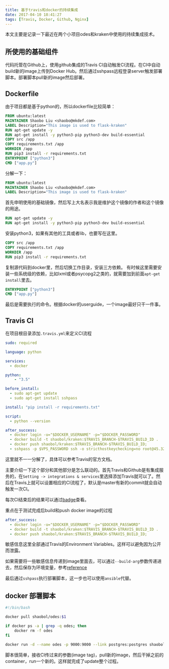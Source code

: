 ```yaml
---
title: 基于travis和docker的持续集成
date: 2017-04-10 18:41:27
tags: [Travis, Docker, Github, Nginx]
---
```


本文主要是记录一下最近在两个小项目odes和kraken中使用的持续集成技术。

## 所使用的基础组件

代码托管在Github上，使用github集成的Travis CI自动触发CI流程。在CI中自动build新的image上传到Docker Hub。然后通过sshpass远程登录server触发部署脚本。部署脚本pull新的image然后部署。

## Dockerfile
由于项目都是基于python的，所以dockerfile比较简单：
```dockerfile
FROM ubuntu:latest
MAINTAINER Shaobo Liu <shaobo@mkdef.com>
LABEL Description="This image is used to flask-kraken"
RUN apt-get update -y
RUN apt-get install -y python3-pip python3-dev build-essential
COPY src /app
COPY requirements.txt /app
WORKDIR /app
RUN pip3 install -r requirements.txt
ENTRYPOINT ["python3"]
CMD ["app.py"]
```

分解一下：
```dockerfile
FROM ubuntu:latest
MAINTAINER Shaobo Liu <shaobo@mkdef.com>
LABEL Description="This image is used to flask-kraken"
```
首先申明使用的基础镜像，然后写上大名表示我是维护这个镜像的作者和这个镜像的用途。

```dockerfile
RUN apt-get update -y
RUN apt-get install -y python3-pip python3-dev build-essential
```
安装python3，如果有其他的工具或者lib，也要写在这里。

```dockerfile
COPY src /app
COPY requirements.txt /app
WORKDIR /app
RUN pip3 install -r requirements.txt
```
复制源代码到docker里，然后切换工作目录，安装三方依赖。 有时候这里需要安装一些系统级的依赖，比如lxml或者psycopg2之类的，就需要加到前面`apt-get install`里去。

```dockerfile
ENTRYPOINT ["python3"]
CMD ["app.py"]
```
最后是需要执行的命令。根据docker的userguide，一个image最好只干一件事。

## Travis CI 
在项目根目录添加`.travis.yml`来定义CI流程
```yml
sudo: required

language: python

services:
  - docker

python:
    - "3.5"

before_install:
  - sudo apt-get update
  - sudo apt-get install sshpass

install: "pip install -r requirements.txt"

script: 
  - python --version

after_success:
  - docker login -u="$DOCKER_USERNAME" -p="$DOCKER_PASSWORD"
  - docker build -t shaobol/kraken:$TRAVIS_BRANCH-$TRAVIS_BUILD_ID . 
  - docker push shaobol/kraken:$TRAVIS_BRANCH-$TRAVIS_BUILD_ID;
  - sshpass -p $VPS_PASSWORD ssh -o stricthostkeychecking=no root@45.32.137.234 "sudo /home/saukymo/kraken/deploy.sh $TRAVIS_BRANCH-$TRAVIS_BUILD_ID"
```
这里就不一一分解了，具体可以参考Travis的官方文档。

主要介绍一下这个部分和其他部分是怎么联动的。首先Travis和Github是有集成服务的，在`Setting -> integrations & services`里选择添加Travis就可以了。然后在Travis上就可以设置相应的CI流程了，默认是master有新的commit就会自动触发一次CI。

每次CI结束后的结果可以通过[badge](https://travis-ci.org/saukymo/odes.svg?branch=master)查看。

重点在于测试完成后build和push docker image的过程
```yml
after_success:
  - docker login -u="$DOCKER_USERNAME" -p="$DOCKER_PASSWORD"
  - docker build -t shaobol/kraken:$TRAVIS_BRANCH-$TRAVIS_BUILD_ID . 
  - docker push shaobol/kraken:$TRAVIS_BRANCH-$TRAVIS_BUILD_ID;
```
敏感信息这里全部通过Travis的Environment Variables。这样可以避免因为公开而泄露。

如果需要将一些敏感信息传递到image里面去，可以通过`--build-arg`参数传递进去，然后保存为环境变量，参考[reference](https://docs.docker.com/engine/reference/builder/#label)

最后通过`sshpass`执行部署脚本，这一步也可以使用`ansible`代替。

## docker 部署脚本
```bash
#!/bin/bash

docker pull shaobol/odes:$1

if docker ps -a | grep -q odes; then
    docker rm -f odes
fi

docker run -d --name odes -p 9000:9000 --link postgres:postgres shaobol/odes:$1
```
脚本很简单，接收CI传过来的参数(image tag)，pull新的image，然后干掉之前的container，run一个新的。这样就完成了update整个过程。



